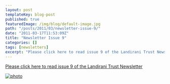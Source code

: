 ```yaml
---
layout: post
templateKey: blog-post
published: true
featuredImage: /img/blog/default-image.jpg
path: "/posts/2011/03/newsletter-issue-9/"
date: "2011-03-17T11:53:09Z"
title: "Newsletter Issue 9"
categories: []
tags: [newsletters]
excerpt: "Please click here to read issue 9 of the Landirani Trust Newsletterphoto"
---
```


[Please click here to read issue 9 of the Landirani Trust Newsletter](https://landirani.org/pdfs/newsletters/Newsletter_issue_9.pdf)

[![photo](https://www.landirani.org/image_library/news/full_size/4d8212df1639cnewsletter_issue_9.pdf_.jpg)](https://landirani.org/pdfs/newsletters/Newsletter_issue_9.pdf)